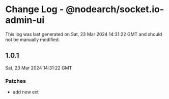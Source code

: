 # Change Log - @nodearch/socket.io-admin-ui

This log was last generated on Sat, 23 Mar 2024 14:31:22 GMT and should not be manually modified.

## 1.0.1
Sat, 23 Mar 2024 14:31:22 GMT

### Patches

- add new ext

